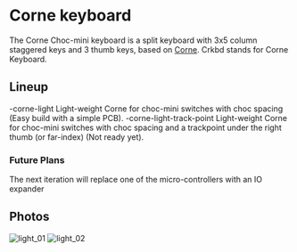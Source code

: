 # Corne keyboard

The Corne Choc-mini keyboard is a split keyboard with 3x5 column staggered keys
and 3 thumb keys, based on [Corne](https://github.com/foostan/crkbd).
Crkbd stands for Corne Keyboard.

## Lineup
-corne-light
  Light-weight Corne for choc-mini switches with choc spacing (Easy build with a simple PCB).
-corne-light-track-point
  Light-weight Corne for choc-mini switches with choc spacing and a trackpoint under the right thumb (or far-index) (Not ready yet).

### Future Plans
The next iteration will replace one of the micro-controllers with an IO expander

## Photos
![light_01](https://user-images.githubusercontent.com/574349/210502786-0f71ec67-62a2-4d57-ab89-0e2a8f11d872.png)
![light_02](https://user-images.githubusercontent.com/574349/210502835-bc3b0881-ec59-4b6f-ae6a-cfabaf425e33.png)
